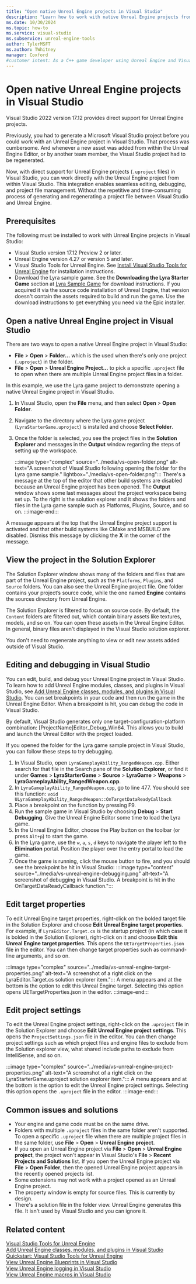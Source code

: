 ```yaml
---
title: "Open native Unreal Engine projects in Visual Studio"
description: "Learn how to work with native Unreal Engine projects from within Visual Studio"
ms.date: 10/30/2024
ms.topic: how-to
ms.service: visual-studio
ms.subservice: unreal-engine-tools
author: TylerMSFT
ms.author: TWhitney
manager: Coxford
#customer intent: As a C++ game developer using Unreal Engine and Visual Studio, I want to work in Visual Studio with native Unreal Engine projects so that I can use Visual Studio's features and tools to develop my game without having to switch back-and-forth between the Unreal Engine Editor and Visual Studio.
---
```


# Open native Unreal Engine projects in Visual Studio

Visual Studio 2022 version 17.12 provides direct support for Unreal Engine projects.

Previously, you had to generate a Microsoft Visual Studio project before you could work with an Unreal Engine project in Visual Studio. That process was cumbersome. And whenever a new asset was added from within the Unreal Engine Editor, or by another team member, the Visual Studio project had to be regenerated.

Now, with direct support for Unreal Engine projects (`.uproject` files) in Visual Studio, you can work directly with the Unreal Engine project from within Visual Studio. This integration enables seamless editing, debugging, and project file management. Without the repetitive and time-consuming process of generating and regenerating a project file between Visual Studio and Unreal Engine.

## Prerequisites

The following must be installed to work with Unreal Engine projects in Visual Studio:

- Visual Studio version 17.12 Preview 2 or later.
- Unreal Engine version 4.27 or version 5 and later.
- Visual Studio Tools for Unreal Engine. See [Install Visual Studio Tools for Unreal Engine](vs-tools-unreal-install.md) for installation instructions.
- Download the Lyra sample game. See the **Downloading the Lyra Starter Game** section at [Lyra Sample Game](https://docs.unrealengine.com/5.0/lyra-sample-game-in-unreal-engine/) for download instructions. If you acquired it via the source code installation of Unreal Engine, that version doesn't contain the assets required to build and run the game. Use the download instructions to get everything you need via the Epic installer.

## Open a native Unreal Engine project in Visual Studio

There are two ways to open a native Unreal Engine project in Visual Studio:
- **File** > **Open** > **Folder...** which is the used when there's only one project (`.uproject`) in the folder.
- **File** > **Open** > **Unreal Engine Project...** to pick a specific `.uproject` file to open when there are multiple Unreal Engine project files in a folder.

In this example, we use the Lyra game project to demonstrate opening a native Unreal Engine project in Visual Studio.

1. In Visual Studio, open the **File** menu, and then select **Open** > **Open Folder**.
1. Navigate to the directory where the Lyra game project (`LyraStarterGame.uproject`) is installed and choose **Select Folder**.
1. Once the folder is selected, you see the project files in the **Solution Explorer** and messages in the **Output** window regarding the steps of setting up the workspace.

    :::image type="complex" source="../media/vs-open-folder.png" alt-text="A screenshot of Visual Studio following opening the folder for the Lyra game sample." lightbox="./media/vs-open-folder.png":::
    There's a message at the top of the editor that other build systems are disabled because an Unreal Engine project has been opened. The **Output** window shows some last messages about the project workspace being set up. To the right is the solution explorer and it shows the folders and files in the Lyra game sample such as Platforms, Plugins, Source, and so on.
    :::image-end:::

A message appears at the top that the Unreal Engine project support is activated and that other build systems like CMake and MSBUILD are disabled. Dismiss this message by clicking the **X** in the corner of the message.

## View the project in the Solution Explorer

The Solution Explorer window shows many of the folders and files that are part of the Unreal Engine project, such as the `Platforms`, `Plugins`, and `Source` folders. You can also see the Unreal Engine project file. One folder contains your project’s source code, while the one named **Engine** contains the sources directory from Unreal Engine.

The Solution Explorer is filtered to focus on source code. By default, the `Content` folders are filtered out, which contain binary assets like textures, models, and so on. You can open these assets in the Unreal Engine Editor. In general, binary files aren't displayed in the Visual Studio solution explorer.

You don't need to regenerate anything to view or edit new assets added outside of Visual Studio.

## Editing and debugging in Visual Studio

You can edit, build, and debug your Unreal Engine project in Visual Studio. To learn how to add Unreal Engine modules, classes, and plugins in Visual Studio, see [Add Unreal Engine classes, modules, and plugins in Visual Studio](vs-tools-unreal-add-class-module-plugin.md). You can set breakpoints in your code and then run the game in the Unreal Engine Editor. When a breakpoint is hit, you can debug the code in Visual Studio.

By default, Visual Studio generates only one target-configuration-platform combination: [ProjectName]Editor_Debug_Win64. This allows you to build and launch the Unreal Editor with the project loaded.

If you opened the folder for the Lyra game sample project in Visual Studio, you can follow these steps to try debugging.

1. In Visual Studio, open `LyraGameplayAbility_RangedWeapon.cpp`. Either search for that file in the Search pane of the **Solution Explorer**, or find it under **Games** > **LyraStarterGame** > **Source** > **LyraGame** > **Weapons** > **LyraGameplayAbility_RangedWeapon.cpp**.
1. In `LyraGameplayAbility_RangedWeapon.cpp`, go to line 477. You should see this function: `void ULyraGameplayAbility_RangedWeapon::OnTargetDataReadyCallback`
1. Place a breakpoint on the function by pressing F9.
1. Run the sample game in Visual Studio by choosing **Debug** > **Start Debugging**. Give the Unreal Engine Editor some time to load the Lyra game.
1. In the Unreal Engine Editor, choose the Play button on the toolbar (or press `Alt+p`) to start the game.
1. In the Lyra game, use the `w`, `a`, `s`, `d` keys to navigate the player left to the **Elimination** portal. Position the player over the entry portal to load the game.
1. Once the game is running, click the mouse button to fire, and you should see the breakpoint be hit in Visual Studio:
    :::image type="content" source="../media/vs-unreal-engine-debugging.png" alt-text="A screenshot of debugging in Visual Studio. A breakpoint is hit in the OnTargetDataReadyCallback function.":::

## Edit target properties

To edit Unreal Engine target properties, right-click on the bolded target file in the Solution Explorer and choose **Edit Unreal Engine target properties**. For example, if `LyraEditor.Target.cs` is the startup project (in which case it is bolded in the Solution Explorer), right-click on it and choose **Edit this Unreal Engine target properties**. This opens the `UETargetProperties.json` file in the editor. You can then change target properties such as command-line arguments, and so on.

:::image type="complex" source="../media/vs-unreal-engine-target-properties.png" alt-text="A screenshot of a right click on the LyraEditor.Target.cs solution explorer item.":::
A menu appears and at the bottom is the option to edit this Unreal Engine target. Selecting this option opens UETargetProperties.json in the editor.
:::image-end:::

## Edit project settings

To edit the Unreal Engine project settings, right-click on the `.uproject` file in the Solution Explorer and choose **Edit Unreal Engine project settings**. This opens the `ProjectSettings.json` file in the editor. You can then change project settings such as which project files and engine files to exclude from the Solution explorer view, what shared include paths to exclude from IntelliSense, and so on.

:::image type="complex" source="../media/vs-unreal-engine-project-properties.png" alt-text="A screenshot of a right click on the LyraStarterGame.uproject solution explorer item.":::
A menu appears and at the bottom is the option to edit the Unreal Engine project settings. Selecting this option opens the `.uproject` file in the editor.
:::image-end:::

## Common issues and solutions

- Your engine and game code must be on the same drive.
- Folders with multiple `.uproject` files in the same folder aren't supported. To open a specific `.uproject` file when there are multiple project files in the same folder, use **File** > **Open** > **Unreal Engine project**.
- If you open an Unreal Engine project via **File** > **Open** > **Unreal Engine project**, the project won't appear in Visual Studio's **File** > **Recent Projects and Solutions** list. If you open the Unreal Engine project via **File** > **Open Folder**, then the opened Unreal Engine project appears in the recently opened projects list.
- Some extensions may not work with a project opened as an Unreal Engine project.
- The property window is empty for source files. This is currently by design.
- There's a solution file in the folder view. Unreal Engine generates this file. It isn't used by Visual Studio and you can ignore it.

## Related content

[Visual Studio Tools for Unreal Engine](./vs-tools-unreal-overview.md)\
[Add Unreal Engine classes, modules, and plugins in Visual Studio](vs-tools-unreal-add-class-module-plugin.md)\
[Quickstart: Visual Studio Tools for Unreal Engine](vs-tools-unreal-quickstart.md)\
[View Unreal Engine Blueprints in Visual Studio](vs-tools-unreal-view-blueprints.md)\
[View Unreal Engine logging in Visual Studio](vs-tools-unreal-logging.md)\
[View Unreal Engine macros in Visual Studio](vs-tools-unreal-view-macros.md)